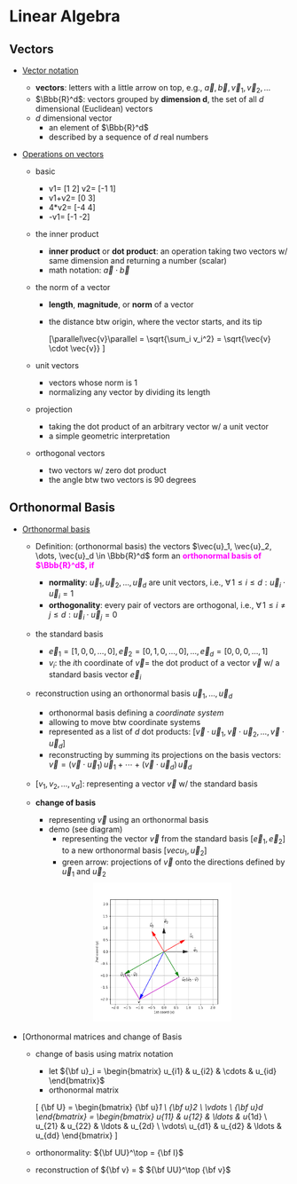 # Linear Algebra

## Vectors

+ [Vector notation](./Stats/ProbStatsPython/12-RegPCA.md#121-review-of-linear-algebra)
  + __vectors__: letters with a little arrow on top, e.g., $\vec{a},\vec{b},\vec{v}_1,\vec{v}_2,\ldots$
  + $\Bbb{R}^d$: vectors grouped by __dimension d__, the set of all $d$ dimensional (Euclidean) vectors
  + $d$ dimensional vector
    + an element of $\Bbb{R}^d$
    + described by a sequence of $d$ real numbers

+ [Operations on vectors](./Stats/ProbStatsPython/12-RegPCA.md#121-review-of-linear-algebra)
  + basic
    + v1= [1 2] v2= [-1  1]
    + v1+v2= [0 3]
    + 4*v2= [-4  4]
    + -v1= [-1 -2]

  + the inner product
    + __inner product__ or __dot product__: an operation taking two vectors w/ same dimension and returning a number (scalar)
    + math notation: $\vec{a} \cdot \vec{b}$

  + the norm of a vector
    + __length__, __magnitude__, or __norm__ of a vector
    + the distance btw origin, where the vector starts, and its tip

      \[\parallel\vec{v}\parallel = \sqrt{\sum_i v_i^2} = \sqrt{\vec{v} \cdot \vec{v}} \]
  
  + unit vectors
    + vectors whose norm is 1
    + normalizing any vector by dividing its length

  + projection
    + taking the dot product of an arbitrary vector w/ a unit vector
    + a simple geometric interpretation

  + orthogonal vectors
    + two vectors w/ zero dot product
    + the angle btw two vectors is 90 degrees


## Orthonormal Basis

+ [Orthonormal basis](./Stats/ProbStatsPython/12-RegPCA.md#121-review-of-linear-algebra)
  + Definition: (orthonormal basis) the vectors $\vec{u}_1, \vec{u}_2, \dots, \vec{u}_d \in \Bbb{R}^d$ form an <span style="color: magenta; font-weight: bold;"> orthonormal basis of $\Bbb{R}^d$, if
    + __normality__: $\vec{u}_1, \vec{u}_2, \dots, \vec{u}_d$ are unit vectors, i.e., $\forall\, 1 \le i \le d: \vec{u}_i \cdot \vec{u}_i = 1$
    + __orthogonality__: every pair of vectors are orthogonal, i.e., $\forall\, 1 \le i \ne j \le d: \vec{u}_i \cdot \vec{u}_j = 0$
  + the standard basis
    + $\vec{e}_1 = [1,0,0,\ldots,0], \vec{e}_2 = [0,1,0,\ldots,0], \dots,\vec{e}_d = [0,0,0,\ldots,1]$
    + $v_i$: the $i$th coordinate of $\vec{v} =$ the dot product of a vector $\vec{v}$ w/ a standard basis vector $\vec{e}_i$
  + reconstruction using an orthonormal basis $\vec{u}_1,\ldots,\vec{u}_d$
    + orthonormal basis defining a _coordinate system_
    + allowing to move btw coordinate systems
    + represented as a list of $d$ dot products: $[\vec{v}\cdot\vec{u}_1,\vec{v}\cdot\vec{u}_2,\ldots,\vec{v}\cdot\vec{u}_d]$
    + reconstructing by summing its projections on the basis vectors: $\vec{v} = (\vec{v}\cdot \vec{u}_1)\, \vec{u}_1 + \cdots + (\vec{v}\cdot \vec{u}_d)\, \vec{u}_d$
  + $[v_1, v_2, \dots, v_d]$: representing a vector $\vec{v}$ w/ the standard basis
  + __change of basis__
    + representing $\vec{v}$ using an orthonormal basis
    + demo (see diagram)
      + representing the vector $\vec{v}$ from the standard basis $[\vec{e}_1, \vec{e}_2]$ to a new orthonormal basis $[vec{u}_1, \vec{u}_2]$
      + green arrow: projections of $\vec{v}$ onto the directions defined by $\vec{u}_1$ and $\vec{u}_2$

    <div style="margin: 0.5em; display: flex; justify-content: center; align-items: center; flex-flow: row wrap;">
      <a href="./src/Topic12-Lectures/1.Linear_Algebra_Review.ipynb" ismap target="_blank">
        <img src="./Stats/ProbStatsPython/img/t12-05.png" style="margin: 0.1em;" alt="Example of change of basis" title="Example of change of basis" height=250>
      </a>
    </div>

+ [Orthonormal matrices and change of Basis
  + change of basis using matrix notation
    + let ${\bf u}_i = \begin{bmatrix} u_{i1} & u_{i2} & \cdots & u_{id} \end{bmatrix}$
    + orthonormal matrix

    \[ {\bf U} = \begin{bmatrix} {\bf u}_1 \\ {\bf u}_2 \\ \vdots \\ {\bf u}_d \end{bmatrix} = \begin{bmatrix}  u_{11} & u_{12} & \ldots & u_{1d} \\  u_{21} & u_{22} & \ldots & u_{2d} \\  \vdots\\ u_{d1} & u_{d2} & \ldots & u_{dd}  \end{bmatrix} \]

  + orthonormality: ${\bf UU}^\top = {\bf I}$
  + reconstruction of ${\bf v} = $ ${\bf UU}^\top {\bf v}$






